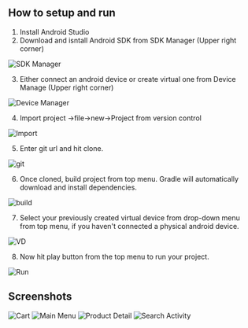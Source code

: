 ## How to setup and run
1. Install Android Studio
2. Download and isntall Android SDK from SDK Manager (Upper right corner)

![SDK Manager](https://user-images.githubusercontent.com/12868468/219932446-f9b562c2-b740-4d7d-8382-a968ad77cb03.png)

3. Either connect an android device or create virtual one from Device Manage (Upper right corner)

![Device Manager](https://user-images.githubusercontent.com/12868468/219932629-d228b0d5-f560-49d9-872a-72a1fb65bf8b.png)

4. Import project ->file->new->Project from version control

![Import](https://user-images.githubusercontent.com/12868468/219932866-10472ef1-e7e3-4da9-89bd-21b657047766.png)

5. Enter git url and hit clone.

![git](https://user-images.githubusercontent.com/12868468/219932952-0b8b2f77-fbd5-4ced-84bb-494ecf1900d5.png)

6. Once cloned, build project from top menu. Gradle will automatically download and install dependencies.

![build](https://user-images.githubusercontent.com/12868468/219933068-ae207348-b2a4-44fb-aad0-260ed49b4765.png)

7. Select your previously created virtual device from drop-down menu from top menu, if you haven't connected a physical android device.

![VD](https://user-images.githubusercontent.com/12868468/219933255-39a2d80b-5d37-46d7-a525-71a7238b1d0e.png)

8. Now hit play button from the top menu to run your project.

![Run](https://user-images.githubusercontent.com/12868468/219933333-e981945e-7cf7-43d1-8640-e8e441fed8aa.png)


## Screenshots

![Cart](https://user-images.githubusercontent.com/12868468/219845532-bd710969-01ef-4c3a-aebc-a9ff5ccd7eb2.png)
![Main Menu](https://user-images.githubusercontent.com/12868468/219845540-a1a504f2-006a-4d29-8a20-9ff5d2e9c9c6.png)
![Product Detail](https://user-images.githubusercontent.com/12868468/219845542-f102a0b5-3524-418e-81b6-1ca4a7f8ccb8.png)
![Search Activity](https://user-images.githubusercontent.com/12868468/219845545-b12f0f39-5d1d-4d87-9e9e-b86c2fe03874.png)

